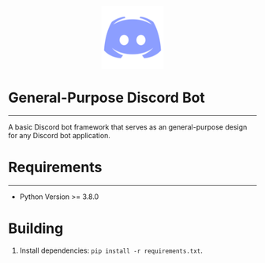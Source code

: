 <p align="center">
  <img src="image/discord-logo.png" width="25%"/>
</p>

# General-Purpose Discord Bot

---

A basic Discord bot framework that serves as an general-purpose design for any Discord bot application.

# Requirements

---

* Python Version >= 3.8.0

# Building

1. Install dependencies: `pip install -r requirements.txt`.
